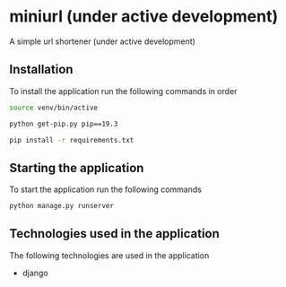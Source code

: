 # miniurl (under active development)
A simple url shortener (under active development)

## Installation
To install the application run the following commands in order

```bash
source venv/bin/active
```

```bash
python get-pip.py pip==19.3
```

```bash
pip install -r requirements.txt
```

## Starting the application
To start the application run the following commands

```bash
python manage.py runserver
```

## Technologies used in the application
The following technologies are used in the application

- django
